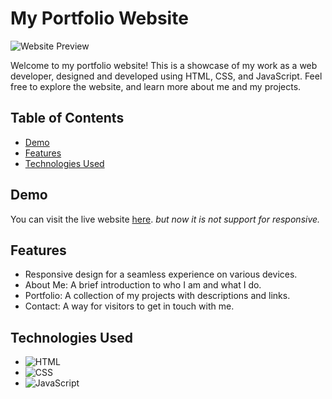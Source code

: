 # My Portfolio Website

![Website Preview](https://i.ibb.co/bL25XcR/Screenshot-2023-11-04-221407.png) 

Welcome to my portfolio website! This is a showcase of my work as a web developer, designed and developed using HTML, CSS, and JavaScript. Feel free to explore the website, and learn more about me and my projects.

## Table of Contents

- [Demo](#demo)
- [Features](#features)
- [Technologies Used](#technologies-used)

## Demo

You can visit the live website [here](https://mudev-portfolio.web.app/).
*but now it is not support for responsive.*

## Features

- Responsive design for a seamless experience on various devices.
- About Me: A brief introduction to who I am and what I do.
- Portfolio: A collection of my projects with descriptions and links.
- Contact: A way for visitors to get in touch with me.

## Technologies Used

- ![HTML](https://img.shields.io/badge/HTML5-E34F26?style=for-the-badge&logo=html5&logoColor=white)
- ![CSS](https://img.shields.io/badge/CSS3-1572B6?style=for-the-badge&logo=css3&logoColor=white)
- ![JavaScript](https://img.shields.io/badge/JavaScript-323330?style=for-the-badge&logo=javascript&logoColor=F7DF1E)
